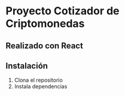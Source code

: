 # Proyecto Cotizador de Criptomonedas

## Realizado con React

## Instalación
1. Clona el repositorio
2. Instala dependencias